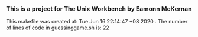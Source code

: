 ### This is a project for The Unix Workbench by Eamonn McKernan ###
This makefile was created at: Tue Jun 16 22:14:47 +08 2020
. The number of lines of code in guessinggame.sh is: 22
